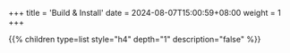 +++
title = 'Build & Install'
date = 2024-08-07T15:00:59+08:00
weight = 1
+++


{{% children type=list style="h4" depth="1" description="false" %}}